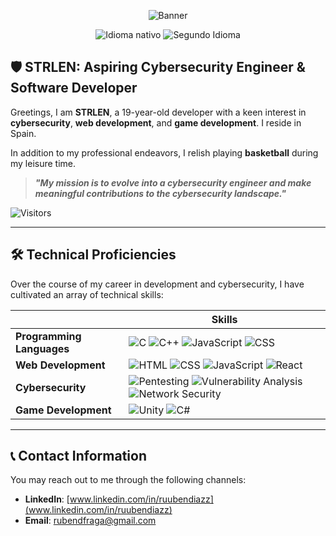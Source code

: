 <div align="center">

  ![Banner](https://imgur.com/d8wzSgg)

  ![Idioma nativo](https://img.shields.io/badge/Nat-🇪🇸-%23aaaaaa.svg?style=flat)
  ![Segundo Idioma](https://img.shields.io/badge/C2-🇬🇧-%23aaaaaa.svg?style=flat)

</div>

## 🛡️ STRLEN: Aspiring Cybersecurity Engineer & Software Developer

<span align="left">

Greetings, I am **STRLEN**, a 19-year-old developer with a keen interest in **cybersecurity**, **web development**, and **game development**. I reside in Spain.

In addition to my professional endeavors, I relish playing **basketball** during my leisure time.

</span>

> **_"My mission is to evolve into a cybersecurity engineer and make meaningful contributions to the cybersecurity landscape."_**

![Visitors](https://komarev.com/ghpvc/?username=YourGithubUsername)

---

## 🛠️ Technical Proficiencies

<span align="left">

Over the course of my career in development and cybersecurity, I have cultivated an array of technical skills:

</span>

|                        | Skills                                                                                                       |
|------------------------|----------------------------------------------------------------------------------------------------------------|
| **Programming Languages** | ![C](https://img.shields.io/badge/C-%2300599C.svg?style=flat&logo=c&logoColor=white) ![C++](https://img.shields.io/badge/C++-%2300599C.svg?style=flat&logo=c%2B%2B&logoColor=white) ![JavaScript](https://img.shields.io/badge/JavaScript-%23F7DF1E.svg?style=flat&logo=javascript&logoColor=black) ![CSS](https://img.shields.io/badge/CSS3-%231572B6.svg?style=flat&logo=css3&logoColor=white) |
| **Web Development**       | ![HTML](https://img.shields.io/badge/HTML5-%23E34F26.svg?style=flat&logo=html5&logoColor=white) ![CSS](https://img.shields.io/badge/CSS3-%231572B6.svg?style=flat&logo=css3&logoColor=white) ![JavaScript](https://img.shields.io/badge/JavaScript-%23F7DF1E.svg?style=flat&logo=javascript&logoColor=black) ![React](https://img.shields.io/badge/React-%2361DAFB.svg?style=flat&logo=react&logoColor=black) |
| **Cybersecurity**         | ![Pentesting](https://img.shields.io/badge/Pentesting-%23000000.svg?style=flat) ![Vulnerability Analysis](https://img.shields.io/badge/Vulnerability%20Analysis-%23000000.svg?style=flat) ![Network Security](https://img.shields.io/badge/Network%20Security-%23000000.svg?style=flat)                                             |
| **Game Development**      | ![Unity](https://img.shields.io/badge/Unity-%23000000.svg?style=flat&logo=unity&logoColor=white) ![C#](https://img.shields.io/badge/C%23-%23239120.svg?style=flat&logo=c-sharp&logoColor=white)                                                          |

---

## 📞 Contact Information

You may reach out to me through the following channels:

- **LinkedIn**: [www.linkedin.com/in/ruubendiazz](www.linkedin.com/in/ruubendiazz)
- **Email**: [rubendfraga@gmail.com](mailto:rubendfraga@gmail.com)

</div>
